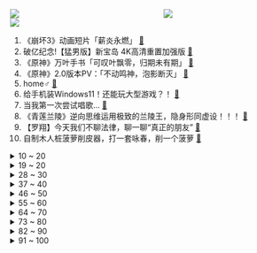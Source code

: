 <div >
	<a style="float:left;width:55%;" href = "https://github.com/anuraghazra/github-readme-stats">
	 <img src = "https://github-readme-stats.vercel.app/api?username=iuuuuuaena&theme=buefy&show_icons=true"/>
	</a>
	<a  style="float:right;width:45%" href = "https://github.com/anuraghazra/github-readme-stats">
	 <img  src="https://github-readme-stats.vercel.app/api/top-langs/?username=anuraghazra&layout=compact"/>
	</a>
	</div>

[![](https://img.shields.io/badge/jxd-@jxdgogogo.xyz-yellowgreen.svg)](https://www.jxdgogogo.xyz)<br>
1. 《崩坏3》动画短片「薪炎永燃」 [:link:](//www.bilibili.com/video/BV1b44y1q7Cb) <br>
2. 破亿纪念!【猛男版】新宝岛 4K高清重置加强版 [:link:](//www.bilibili.com/video/BV1AM4y1M71p) <br>
3. 《原神》万叶手书「可叹叶飘零，归期未有期」 [:link:](//www.bilibili.com/video/BV17M4y1M7Lv) <br>
4. 《原神》2.0版本PV：「不动鸣神，泡影断灭」 [:link:](//www.bilibili.com/video/BV1Lo4y1X7xY) <br>
5. home♂ [:link:](//www.bilibili.com/video/BV1qM4y1M7G1) <br>
6. 给手机装Windows11！还能玩大型游戏？！ [:link:](//www.bilibili.com/video/BV1MU4y137Yi) <br>
7. 当我第一次尝试唱歌... [:link:](//www.bilibili.com/video/BV1nU4y137mD) <br>
8. 《青莲兰陵》逆向思维运用极致的兰陵王，隐身形同虚设！！！ [:link:](//www.bilibili.com/video/BV1Kb4y1k73R) <br>
9. 【罗翔】今天我们不聊法律，聊一聊“真正的朋友” [:link:](//www.bilibili.com/video/BV1cb4y1k7hJ) <br>
10. 自制木人桩菠萝削皮器，打一套咏春，削一个菠萝 [:link:](//www.bilibili.com/video/BV14V411W79j) <br>
<details>
<summary>10 ~ 20</summary>

11. 杀人还要诛心！LOL祖传绝学：菠萝蜜多斩！【有点骚东西】 [:link:](//www.bilibili.com/video/BV1Yv411J7NS) <br>
12. 当你说话的声音过大就会「瞬间爆炸」？！ [:link:](//www.bilibili.com/video/BV1w44y1B7hN) <br>
13. 流量明星：演戏还能这么演？！不可能吧！！ [:link:](//www.bilibili.com/video/BV18U4y137CG) <br>
14. 河南90后小哥撑起“5元抗癌厨房”，快要坚持不住了，7年不涨价，很多网友让我去看看，7毛钱做了碗西红柿鸡蛋面，好吃 [:link:](//www.bilibili.com/video/BV1oq4y1p7Md) <br>
15. 【TF家族】「五月粉丝见面会实况」 [:link:](//www.bilibili.com/video/BV1944y1q7Eb) <br>
16. 刺激！找到一本上世纪的脱单教程【阅片无数Ⅱ 10】 [:link:](//www.bilibili.com/video/BV1FV411s7Qf) <br>
17. 遍布贵州的10元火锅：“把锅底掀了，赶紧拌饭啊！” [:link:](//www.bilibili.com/video/BV19v411J7eg) <br>
18. 【三大运营商】梦幻联动！新宝岛 5G还原版！ [:link:](//www.bilibili.com/video/BV14V411W78P) <br>
19. 猛 男 可 莉 [:link:](//www.bilibili.com/video/BV1aB4y1N7AU) <br>
</details>
<details>
<summary>19 ~ 20</summary>

20. 双 雄：巅 峰 2600 大 神 把 我  打 哭 [:link:](//www.bilibili.com/video/BV1xU4y137L6) <br>
21. 大家别骂了，1万8中到显卡都是演的！ [:link:](//www.bilibili.com/video/BV1f64y1Q7y2) <br>
22. 蟑螂也没什么可怕的嘛！ [:link:](//www.bilibili.com/video/BV1af4y1L7YW) <br>
23. 笑死！全员精神病！2021七月新番吐槽！ [:link:](//www.bilibili.com/video/BV1XK4y1M784) <br>
24. 韩国女团撞调《西游记》，旋律百分百还原，一开口差点跟着唱出来 [:link:](//www.bilibili.com/video/BV15q4y1x7Yk) <br>
25. 无良奸商竟将成龙P成马里奥 [:link:](//www.bilibili.com/video/BV1Hb4y1y7Gf) <br>
26. 前方高能 [:link:](//www.bilibili.com/video/BV1Eo4y1C7Zr) <br>
27. 三句话让男人听了我三句话 [:link:](//www.bilibili.com/video/BV1Jh41167NQ) <br>
28. 【暴走大事件第八季】11 一口井引发三界大战，爆笑揭秘三句话18万女讲师的套路（红） [:link:](//www.bilibili.com/video/BV1zX4y1w7hd) <br>
</details>
<details>
<summary>28 ~ 30</summary>

29. 好吃到说对不起？烤了十八个小时的美式烤肉！【怎么这么值EP18-Garlic Barbecue】 [:link:](//www.bilibili.com/video/BV17q4y1x7nu) <br>
30. 三句话，让女人给我花了18万 [:link:](//www.bilibili.com/video/BV1Jf4y1L7nr) <br>
31. 【荷塘月色积木工程竣工】投币许愿功能实现了 [:link:](//www.bilibili.com/video/BV1Y64y147FR) <br>
32. 拼夕夕上的太阳能产品，能让我在沙漠里生存一天吗？ [:link:](//www.bilibili.com/video/BV1aX4y1w7aB) <br>
33. 就是粉丝少我才敢发，反正也没人看到，略略略略略略略略略～～～ [:link:](//www.bilibili.com/video/BV12f4y1L7pY) <br>
34. 我被粉丝骗了25万元！！！！！ [:link:](//www.bilibili.com/video/BV12w411o7kb) <br>
35. 【Wallpaper Engine】这就是我私藏十年的神仙动态壁纸，每一张都美哭了 [:link:](//www.bilibili.com/video/BV1764y1X7Ai) <br>
36. 让子弹飞饭桌上的对话到底藏了多少隐喻？ [:link:](//www.bilibili.com/video/BV1Kw411d748) <br>
37. 哇！可以在水下看鳄鱼！！！！#6 [:link:](//www.bilibili.com/video/BV1qg411u7xk) <br>
</details>
<details>
<summary>37 ~ 40</summary>

38. 第一届峡谷魔术大赛：我一个魔术师会点魔法很正常吧！ [:link:](//www.bilibili.com/video/BV17h4116731) <br>
39. 没个30年脑血栓做不出这玩意 [:link:](//www.bilibili.com/video/BV1hU4y137Uo) <br>
40. 20世纪的骗子敢玩多大？【硬核狠人03】 [:link:](//www.bilibili.com/video/BV1iL411W7sC) <br>
41. 华农兄弟：看一下兄弟的山庄，再看看送他的香猪，顺便搞只来烤 [:link:](//www.bilibili.com/video/BV1XK4y1M7HX) <br>
42. 实  用  防  身  术 🔪 [:link:](//www.bilibili.com/video/BV1Sq4y1p7kj) <br>
43. 大胸微胖，第一次尝试欧美系辣妹穿搭！结果居然… [:link:](//www.bilibili.com/video/BV1nq4y1x7Ek) <br>
44. 就想问问，七月七日是什么日子？你知道吗？ [:link:](//www.bilibili.com/video/BV1R54y1J78E) <br>
45. 细节拉满！爆肝2000小时，我把中华百年做成了一本书 [:link:](//www.bilibili.com/video/BV17X4y1w7Xt) <br>
46. 立体糖画螳螂，文明观看，请勿卧槽！！！ [:link:](//www.bilibili.com/video/BV1Xq4y1p7bE) <br>
</details>
<details>
<summary>46 ~ 50</summary>

47. 同行：这就是完美的伤心凉粉吗？ [:link:](//www.bilibili.com/video/BV1GB4y1N7Xh) <br>
48. 【科学八卦史】“人猿杂交”实验背后一个俄国科学家的近代史 [:link:](//www.bilibili.com/video/BV1Rv411J7S3) <br>
49. 全国唯一用爱发电的游戏博物馆被盗了？部分藏品永久损失！ [:link:](//www.bilibili.com/video/BV1Rg411u7ZN) <br>
50. 千万不要随便回复网友的评论 [:link:](//www.bilibili.com/video/BV14o4y1X7qX) <br>
51. “把你老婆p掉，你不会生气吧？”学霸情侣的神仙爱情 透明课本02 [:link:](//www.bilibili.com/video/BV1PU4y157gh) <br>
52. 白毛？女装？骚话王？我从来没见过这么优秀的老师！【五条悟】 [:link:](//www.bilibili.com/video/BV1oK4y1M73o) <br>
53. 两家外卖平台销量第一的炸鸡店，华莱士、韩式炸鸡有多脏？ [:link:](//www.bilibili.com/video/BV1wh411a7Sj) <br>
54. 敢对着央视镜头挑眉的甜妹，也就只有这闺女了吧！ [:link:](//www.bilibili.com/video/BV12M4y1M7n8) <br>
55. 白鹤滩水电站穿越机：我将用20秒夺走你的 _____ [:link:](//www.bilibili.com/video/BV1dK4y1M7is) <br>
</details>
<details>
<summary>55 ~ 60</summary>

56. 90后小伙为救患病妻子，挑战人间炼狱工作！ [:link:](//www.bilibili.com/video/BV1Gw411Z7kP) <br>
57. 满足粉丝首次表情合集外加表情挑战！ [:link:](//www.bilibili.com/video/BV1xU4y1372z) <br>
58. 《趁早》 [:link:](//www.bilibili.com/video/BV1MM4y1M7kS) <br>
59. 大家好！美有姬让你们久等了！ [:link:](//www.bilibili.com/video/BV1VX4y1w7Ei) <br>
60. 可！不！可！以！不要再倒霉了… [:link:](//www.bilibili.com/video/BV19g411u74c) <br>
61. 千 万 别 去 西 藏 拍 星 空 [:link:](//www.bilibili.com/video/BV1rK4y1g7iG) <br>
62. 偷偷买小姐姐写真！还被女友发现…我完了！ [:link:](//www.bilibili.com/video/BV1ow411R7nH) <br>
63. 当无脸羊遇到阿拉斯加 [:link:](//www.bilibili.com/video/BV1Tv411p7dH) <br>
64. 和鳄里斯一起玩手指游戏吧 [:link:](//www.bilibili.com/video/BV1m44y1q7Zy) <br>
</details>
<details>
<summary>64 ~ 70</summary>

65. 挑战杭州麻辣烫天花板，被老板上了一课，店员奶奶叫我明早再去！美食探店/无广试吃员 [:link:](//www.bilibili.com/video/BV1354y1n7xD) <br>
66. 人脸识别上传验证一定要穿衣服！不然就是在裸聊！ [:link:](//www.bilibili.com/video/BV1LB4y1N7st) <br>
67. “善良没有种族界限” [:link:](//www.bilibili.com/video/BV12L411p7B9) <br>
68. 【华农兄弟】黑色毛衣 [:link:](//www.bilibili.com/video/BV1kB4y1T79S) <br>
69. 这 波 跟 勾 股 定 理 没 关 系 [:link:](//www.bilibili.com/video/BV1ao4y1X7kL) <br>
70. 当她细心地拧开瓶盖才递给他时，冠军是谁已经不重要了 [:link:](//www.bilibili.com/video/BV1b54y1n7fH) <br>
71. 一个人还原所有梗？！ [:link:](//www.bilibili.com/video/BV1ch411a7SZ) <br>
72. 人声演绎《我的世界》Minecraft主题曲【MayTree五月树】 [:link:](//www.bilibili.com/video/BV17M4y1g75h) <br>
73. 合金弹头的大战僵尸，叛军与正规军再度联手，竟遇到前所未见的僵尸... [:link:](//www.bilibili.com/video/BV1Ho4y1C7Hh) <br>
</details>
<details>
<summary>73 ~ 80</summary>

74. 服务区60元买只大烧鸡，直接抱着吃，过瘾又解馋 [:link:](//www.bilibili.com/video/BV1cw411d7co) <br>
75. 【严浩翔】严浩翔夺命二十五秒 [:link:](//www.bilibili.com/video/BV1JK4y1M7aB) <br>
76. 花一个月工资吃一顿饭是什么体验 [:link:](//www.bilibili.com/video/BV14o4y1X7J7) <br>
77. 认识十年，我们还敢对别人心动么？【不要心动挑战】 [:link:](//www.bilibili.com/video/BV1vv411J75U) <br>
78. 我不练俄挺的真相，说话就这么直白 [:link:](//www.bilibili.com/video/BV1mv411J7mE) <br>
79. 怒花三万，只为测出两块的烤肠里究竟有什么【老爸评测】 [:link:](//www.bilibili.com/video/BV1Fy4y1T7Uu) <br>
80. 7月6日，中国干了一件史无前例的外交大事！ [:link:](//www.bilibili.com/video/BV1tK4y1M7MZ) <br>
81. 云顶S5.5全球第一个【3星大炮卢锡安】我合成了-内部测试画面公开！ [:link:](//www.bilibili.com/video/BV1wK4y1u7DQ) <br>
82. 喜羊羊决战次时代：“让你看看这是谁的时代！” [:link:](//www.bilibili.com/video/BV1oy4y1K7aL) <br>
</details>
<details>
<summary>82 ~ 90</summary>

83. 【每天一遍】10分钟肚腩消减训练(男女通用) [:link:](//www.bilibili.com/video/BV1oV411p7Rb) <br>
84. 台湾省接种死亡破300，民意代表：民进党猪狗不如 [:link:](//www.bilibili.com/video/BV1764y147BC) <br>
85. 童年最难通关的三人游戏 最终结局和BOSS究竟是什么？ [:link:](//www.bilibili.com/video/BV1xL411W7pi) <br>
86. 原神虚空直播间登上热榜第一，起因在我！跟大家讲讲来龙去脉。 [:link:](//www.bilibili.com/video/BV1V54y1n7aE) <br>
87. 当你在我的世界里拥有「金手指」！！ [:link:](//www.bilibili.com/video/BV1CV411W7kw) <br>
88. 专家笑了！中国地面上的这些圆圈圈，把美国人“吓坏了”… [:link:](//www.bilibili.com/video/BV1j64y1X71f) <br>
89. 用 8 秒 夺 走 你 的 卧 槽！ [:link:](//www.bilibili.com/video/BV1xy4y1K78a) <br>
90. 18万句话，让男人花了三块钱 [:link:](//www.bilibili.com/video/BV1Ub4y1r76h) <br>
91. 邪教酒店之谜，全结局寻找幕后真凶！ [:link:](//www.bilibili.com/video/BV1Tb4y1k7sL) <br>
</details>
<details>
<summary>91 ~ 100</summary>

92. 【英雄联盟】破晓雾深 [:link:](//www.bilibili.com/video/BV1mV411W7xR) <br>
93. 阿Sir，你会不会聊天？连哄带骗的？ [:link:](//www.bilibili.com/video/BV1dq4y1p71R) <br>
94. 消化一下：台湾最后的“非洲友邦”，也好意思叫“国家”？ [:link:](//www.bilibili.com/video/BV1Lh411674X) <br>
95. 小偷说他记住你了 [:link:](//www.bilibili.com/video/BV1d44y1q7HG) <br>
96. 这种谈判方式成功率很高啊 [:link:](//www.bilibili.com/video/BV1C44y1q75H) <br>
97. 便宜奶茶不仅好喝还挣钱？30块钱的奶茶究竟有多少是智商税？【暗中观察125】IC实验室 [:link:](//www.bilibili.com/video/BV1aX4y1w7TK) <br>
98. 原  神  之  友（第一期） [:link:](//www.bilibili.com/video/BV1jV411W7x2) <br>
99. 【逗鱼时刻】第309期 设计师简直是一个天才 [:link:](//www.bilibili.com/video/BV1q44y1q7qk) <br>
100. 这120秒我录了12秒 [:link:](//www.bilibili.com/video/BV1Ab4y1k7d4) <br>
</details>
